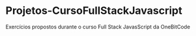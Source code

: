 # Projetos-CursoFullStackJavascript
Exercícios propostos durante o curso Full Stack JavasScript da OneBitCode
